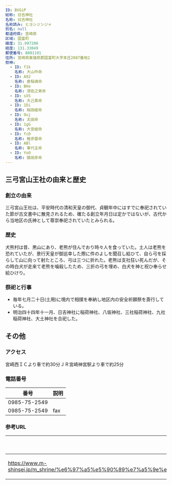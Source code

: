 ```yaml
---
ID: BVGiP
総称: 日吉神社
名称: 日吉神社
名称読み: ヒヨシジンジャ
別名: null
都道府県: 宮崎県
区域: 国富町
緯度: 31.997206
経度: 131.33049
郵便番号: 8801101
住所: 宮崎県東諸県郡国富町大字本庄2087番地2
祭神:
  - ID: f1k
    名称: 大山咋命
  - ID: A92
    名称: 倉稲魂命
  - ID: BHo
    名称: 須佐之男命
  - ID: sX5
    名称: 大己貴命
  - ID: 1Di
    名称: 稲田姫命
  - ID: 9uj
    名称: 太田命
  - ID: 1gG
    名称: 大宮姫命
  - ID: fcD
    名称: 稚彦霊命
  - ID: ABl
    名称: 事代主命
  - ID: YoO
    名称: 猿田彦命
---
```


## 三弓宮山王社の由来と歴史

### 創立の由来

三弓宮山王社は、平安時代の清和天皇の御代、貞観年中にはすでに奉祀されていた節が古文書中に散見されるため、確たる創立年月日は定かではないが、古代から当地区の氏神として尊崇奉祀されていたとみられる。

### 歴史

犬熊村は昔、黒山にあり、老熊が住んでおり時々人を食っていた。土人は老熊を恐れていたが、景行天皇が御巡幸した際に件のよしを聞召し給ひて、自ら弓を採らして山に向って射たところ、弓は三つに折れた。老熊は支社狂い死んだが、その時白犬が走来て老熊を噛殺したため、三折の弓を埋め、白犬を神と祝ひ奉らせ給ひけり。

### 祭祀と行事

- 毎年七月二十日(土用)に境内で相撲を奉納し地区内の安全祈願祭を斎行している。
- 明治四十四年十一月、日吉神社に稲荷神社、八坂神社、三社稲荷神社、九社稲荷神社、大土神社を合祀した。

## その他

### アクセス

宮崎西ＩＣより車で約30分ＪＲ宮崎神宮駅より車で約25分

### 電話番号

| 番号         | 説明 |
| ------------ | ---- |
| 0985-75-2549 |      |
| 0985-75-2549 | fax  |

### 参考URL

| URL                                                                                                                                                                                 | 説明   |
| ----------------------------------------------------------------------------------------------------------------------------------------------------------------------------------- | ------ |
| https://www.m-shinsei.jp/m_shrine/%e6%97%a5%e5%90%89%e7%a5%9e%e7%a4%be%ef%bc%88%e3%81%b2%e3%82%88%e3%81%97%e3%81%98%e3%82%93%e3%81%98%e3%82%83%ef%bc%89%e5%9b%bd%e5%af%8c%e7%94%ba/ | 神社庁 |
